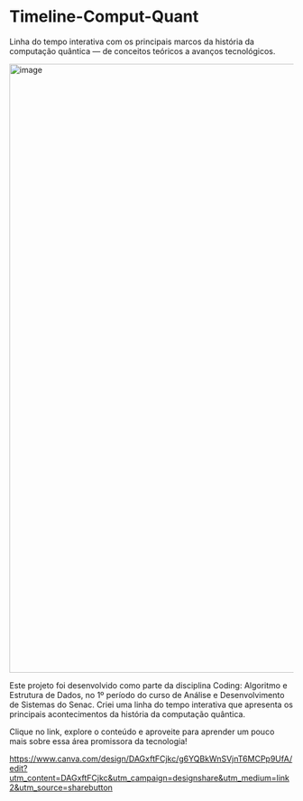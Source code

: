 # Timeline-Comput-Quant
Linha do tempo interativa com os principais marcos da história da computação quântica — de conceitos teóricos a avanços tecnológicos.

<img width="1920" height="1080" alt="image" src="https://github.com/user-attachments/assets/9e07df02-b34b-4413-a9f1-d8a29fd86bf9" />


Este projeto foi desenvolvido como parte da disciplina Coding: Algoritmo e Estrutura de Dados, no 1º período do curso de Análise e Desenvolvimento de Sistemas do Senac. Criei uma linha do tempo interativa que apresenta os principais acontecimentos da história da computação quântica.

Clique no link, explore o conteúdo e aproveite para aprender um pouco mais sobre essa área promissora da tecnologia!

https://www.canva.com/design/DAGxftFCjkc/g6YQBkWnSVjnT6MCPp9UfA/edit?utm_content=DAGxftFCjkc&utm_campaign=designshare&utm_medium=link2&utm_source=sharebutton

